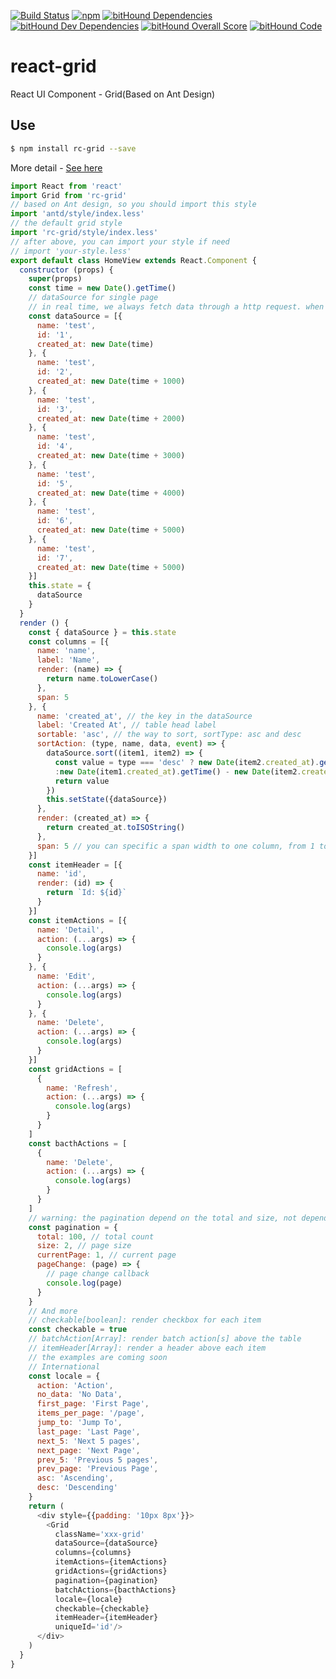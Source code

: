 [![Build Status](https://travis-ci.org/kagawagao/react-grid.svg?branch=master)](https://travis-ci.org/kagawagao/react-grid)
[![npm](https://img.shields.io/npm/v/rc-grid.svg)](https://npmjs.org/package/rc-grid)
[![bitHound Dependencies](https://www.bithound.io/github/kagawagao/react-grid/badges/dependencies.svg)](https://www.bithound.io/github/kagawagao/react-grid/master/dependencies/npm)
[![bitHound Dev Dependencies](https://www.bithound.io/github/kagawagao/react-grid/badges/devDependencies.svg)](https://www.bithound.io/github/kagawagao/react-grid/master/dependencies/npm)
[![bitHound Overall Score](https://www.bithound.io/github/kagawagao/react-grid/badges/score.svg)](https://www.bithound.io/github/kagawagao/react-grid)
[![bitHound Code](https://www.bithound.io/github/kagawagao/react-grid/badges/code.svg)](https://www.bithound.io/github/kagawagao/react-grid)
# react-grid
React UI Component - Grid(Based on Ant Design)

## Use
```bash
$ npm install rc-grid --save
```
More detail - [See here](https://github.com/kagawagao/react-grid/tree/master/examples)
```javascript
import React from 'react'
import Grid from 'rc-grid'
// based on Ant design, so you should import this style
import 'antd/style/index.less'
// the default grid style
import 'rc-grid/style/index.less'
// after above, you can import your style if need
// import 'your-style.less'
export default class HomeView extends React.Component {
  constructor (props) {
    super(props)
    const time = new Date().getTime()
    // dataSource for single page
    // in real time, we always fetch data through a http request. when the page change, we get the next page's data
    const dataSource = [{
      name: 'test',
      id: '1',
      created_at: new Date(time)
    }, {
      name: 'test',
      id: '2',
      created_at: new Date(time + 1000)
    }, {
      name: 'test',
      id: '3',
      created_at: new Date(time + 2000)
    }, {
      name: 'test',
      id: '4',
      created_at: new Date(time + 3000)
    }, {
      name: 'test',
      id: '5',
      created_at: new Date(time + 4000)
    }, {
      name: 'test',
      id: '6',
      created_at: new Date(time + 5000)
    }, {
      name: 'test',
      id: '7',
      created_at: new Date(time + 5000)
    }]
    this.state = {
      dataSource
    }
  }
  render () {
    const { dataSource } = this.state
    const columns = [{
      name: 'name',
      label: 'Name',
      render: (name) => {
        return name.toLowerCase()
      },
      span: 5
    }, {
      name: 'created_at', // the key in the dataSource
      label: 'Created At', // table head label
      sortable: 'asc', // the way to sort, sortType: asc and desc
      sortAction: (type, name, data, event) => {
        dataSource.sort((item1, item2) => {
          const value = type === 'desc' ? new Date(item2.created_at).getTime() - new Date(item1.created_at).getTime()
          :new Date(item1.created_at).getTime() - new Date(item2.created_at).getTime()
          return value
        })
        this.setState({dataSource})
      },
      render: (created_at) => {
        return created_at.toISOString()
      },
      span: 5 // you can specific a span width to one column, from 1 to 24, default is flexible
    }]
    const itemHeader = [{
      name: 'id',
      render: (id) => {
        return `Id: ${id}`
      }
    }]
    const itemActions = [{
      name: 'Detail',
      action: (...args) => {
        console.log(args)
      }
    }, {
      name: 'Edit',
      action: (...args) => {
        console.log(args)
      }
    }, {
      name: 'Delete',
      action: (...args) => {
        console.log(args)
      }
    }]
    const gridActions = [
      {
        name: 'Refresh',
        action: (...args) => {
          console.log(args)
        }
      }
    ]
    const bacthActions = [
      {
        name: 'Delete',
        action: (...args) => {
          console.log(args)
        }
      }
    ]
    // warning: the pagination depend on the total and size, not depend on the dataSource'length
    const pagination = {
      total: 100, // total count
      size: 2, // page size
      currentPage: 1, // current page
      pageChange: (page) => {
        // page change callback
        console.log(page)
      }
    }
    // And more
    // checkable[boolean]: render checkbox for each item
    const checkable = true
    // batchAction[Array]: render batch action[s] above the table
    // itemHeader[Array]: render a header above each item
    // the examples are coming soon
    // International
    const locale = {
      action: 'Action',
      no_data: 'No Data',
      first_page: 'First Page',
      items_per_page: '/page',
      jump_to: 'Jump To',
      last_page: 'Last Page',
      next_5: 'Next 5 pages',
      next_page: 'Next Page',
      prev_5: 'Previous 5 pages',
      prev_page: 'Previous Page',
      asc: 'Ascending',
      desc: 'Descending'
    }
    return (
      <div style={{padding: '10px 8px'}}>
        <Grid
          className='xxx-grid'
          dataSource={dataSource}
          columns={columns}
          itemActions={itemActions}
          gridActions={gridActions}
          pagination={pagination}
          batchActions={bacthActions}
          locale={locale}
          checkable={checkable}
          itemHeader={itemHeader}
          uniqueId='id'/>
      </div>
    )
  }
}
```
